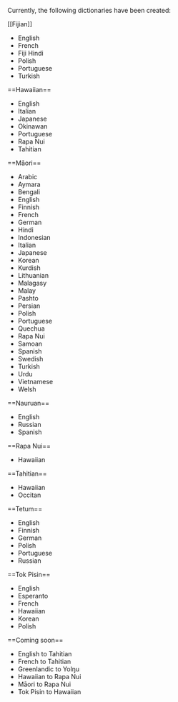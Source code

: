 Currently, the following dictionaries have been created:

[[Fijian]]
* English
* French
* Fiji Hindi
* Polish
* Portuguese
* Turkish

==Hawaiian==
* English
* Italian
* Japanese
* Okinawan
* Portuguese
* Rapa Nui
* Tahitian

==Māori==
* Arabic
* Aymara
* Bengali
* English
* Finnish
* French
* German
* Hindi
* Indonesian
* Italian
* Japanese
* Korean
* Kurdish
* Lithuanian
* Malagasy
* Malay
* Pashto
* Persian
* Polish
* Portuguese
* Quechua
* Rapa Nui
* Samoan
* Spanish
* Swedish
* Turkish
* Urdu
* Vietnamese
* Welsh

==Nauruan==
* English
* Russian
* Spanish

==Rapa Nui==
* Hawaiian

==Tahitian==
* Hawaiian
* Occitan

==Tetum==
* English
* Finnish
* German
* Polish
* Portuguese
* Russian

==Tok Pisin==
* English
* Esperanto
* French
* Hawaiian
* Korean
* Polish

==Coming soon==
* English to Tahitian
* French to Tahitian
* Greenlandic to Yolŋu
* Hawaiian to Rapa Nui
* Māori to Rapa Nui
* Tok Pisin to Hawaiian
